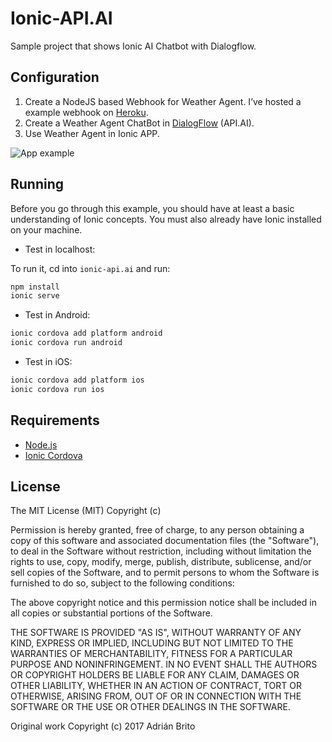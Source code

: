 # Ionic-API.AI

Sample project that shows Ionic AI Chatbot with Dialogflow.

## Configuration

1. Create a NodeJS based Webhook for Weather Agent. I’ve hosted a example webhook on [Heroku](https://weather-agent-webhook.herokuapp.com/).
2. Create a Weather Agent ChatBot in [DialogFlow](https://dialogflow.com) (API.AI).
3. Use Weather Agent in Ionic APP.

![App example](readme_resources/app.gif "App example")

## Running

Before you go through this example, you should have at least a basic understanding of Ionic concepts. You must also already have Ionic installed on your machine.

* Test in localhost:

To run it, cd into `ionic-api.ai` and run:

```bash
npm install
ionic serve
```

* Test in Android:

```bash
ionic cordova add platform android
ionic cordova run android
```

* Test in iOS:

```bash
ionic cordova add platform ios
ionic cordova run ios
```

## Requirements

* [Node.js](http://nodejs.org/)
* [Ionic Cordova](https://ionicframework.com/docs/intro/installation/)

## License

The MIT License (MIT) Copyright (c)

Permission is hereby granted, free of charge, to any person obtaining a copy of this software and associated documentation files (the "Software"), to deal in the Software without restriction, including without limitation the rights to use, copy, modify, merge, publish, distribute, sublicense, and/or sell copies of the Software, and to permit persons to whom the Software is furnished to do so, subject to the following conditions:

The above copyright notice and this permission notice shall be included in all copies or substantial portions of the Software.

THE SOFTWARE IS PROVIDED "AS IS", WITHOUT WARRANTY OF ANY KIND, EXPRESS OR IMPLIED, INCLUDING BUT NOT LIMITED TO THE WARRANTIES OF MERCHANTABILITY, FITNESS FOR A PARTICULAR PURPOSE AND NONINFRINGEMENT. IN NO EVENT SHALL THE AUTHORS OR COPYRIGHT HOLDERS BE LIABLE FOR ANY CLAIM, DAMAGES OR OTHER LIABILITY, WHETHER IN AN ACTION OF CONTRACT, TORT OR OTHERWISE, ARISING FROM, OUT OF OR IN CONNECTION WITH THE SOFTWARE OR THE USE OR OTHER DEALINGS IN THE SOFTWARE.

Original work Copyright (c) 2017 Adrián Brito
